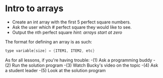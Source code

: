# Intro to arrays

+ Create an int array with the first 5 perfect square numbers.
+ Ask the user which # perfect square they would like to see.
+ Output the nth perfect square *hint: arrays start at zero*

The format for defining an array is as such:

```cpp
type variable[size] = {ITEM1, ITEM2, etc}
```

As for all lessons, if you're having trouble:
-(1) Ask a programming buddy
-(2) Run the solution program
-(3) Watch Bucky's video on the topic
-(4) Ask a student leader
-(5) Look at the solution program